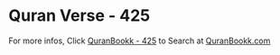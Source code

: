 # Quran Verse - 425 

For more infos, Click [QuranBookk - 425](https://www.quranbookk.com/quran/search?q=425) to Search at [QuranBookk.com](http://quranbookk.com/)